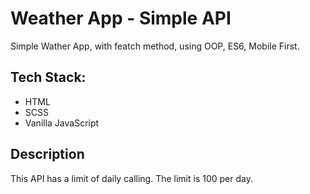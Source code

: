 # Weather App - Simple API

Simple Wather App, with featch method, using OOP, ES6, Mobile First.

## Tech Stack:

- HTML
- SCSS
- Vanilla JavaScript

## Description

This API has a limit of daily calling. The limit is 100 per day.
